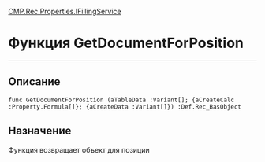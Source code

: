 ﻿---
Link: CMP.Rec.Properties.IFillingService.@GetDocumentForPosition
---

<!---  Навигация
[Имя проекта](#) :
-->
[CMP.Rec.Properties.IFillingService](Default)

# Функция GetDocumentForPosition
---

## Описание

    func GetDocumentForPosition (aTableData :Variant[]; {aCreateCalc :Property.Formula[]}; {aCreateData :Variant[]}) :Def.Rec_BasObject

<!--
## Аргументы{#Args}

### Аргумент1

Описание аргумента 1
-->

## Назначение

Функция возвращает объект для позиции

<!--
## Пример

    GetDocumentForPosition...
-->

